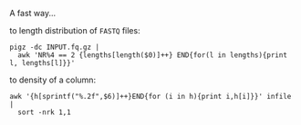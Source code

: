 A fast way...

to length distribution of `FASTQ` files:

```shell
pigz -dc INPUT.fq.gz |
  awk 'NR%4 == 2 {lengths[length($0)]++} END{for(l in lengths){print l, lengths[l]}}'

```

to density of a column:

```shell
awk '{h[sprintf("%.2f",$6)]++}END{for (i in h){print i,h[i]}}' infile |
  sort -nrk 1,1

```